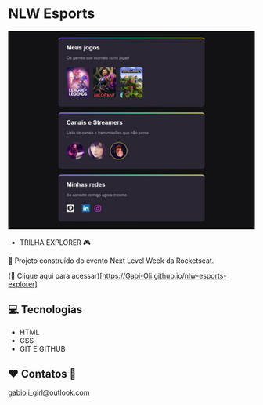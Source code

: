 # NLW Esports 

![preview](./github/preview.png)

- TRILHA EXPLORER  :video_game:

 :rocket: Projeto construído do evento Next Level Week da Rocketseat.

 (:link: Clique aqui para acessar)[https://Gabi-Oli.github.io/nlw-esports-explorer]


## :computer: Tecnologias
- HTML
- CSS
- GIT E GITHUB

## :heart: Contatos :email:
gabioli_girl@outlook.com

  